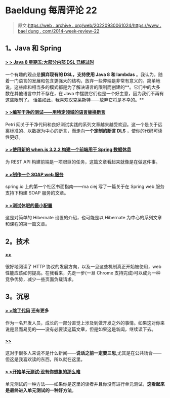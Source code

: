 # Baeldung 每周评论 22

> 原文:[https://web . archive . org/web/20220930061024/https://www . bael dung . com/2014-week-review-22](https://web.archive.org/web/20220930061024/https://www.baeldung.com/2014-week-review-22)

## **1。Java 和 Spring**

#### **[> > Java 8 星期五:大部分内部 DSL 已经过时](https://web.archive.org/web/20220809024821/http://blog.jooq.org/2014/05/30/java-8-friday-most-internal-dsls-are-outdated/)**

一个有趣的观点是**摒弃现有的 DSL，支持使用 Java 8 和 lambdas** 。我认为，随着一门语言的发展和包含更强大的结构，放弃一些弊端是非常有意义的。简单地说，这些库和相当多的模式都是为了解决语言的限制而创建的**。它们中的大多数在其他语言中并不存在，在 Java 中摆脱它们也是一个好主意，因为我们不再有这些限制了。
话虽如此，我喜欢汉克莱斯特——放弃它将是不幸的。**

#### **[> >编写干净的测试——用特定领域的语言替换断言](https://web.archive.org/web/20220809024821/http://www.petrikainulainen.net/programming/testing/writing-clean-tests-replace-assertions-with-a-domain-specific-language/)**

Petri 网关于干净代码和良好测试实践的系列文章越来越受欢迎。这一个是关于远离标准的、以数据为中心的断言，而走向**一个定制的断言 DLS** ，使你的代码可读性更好。

#### **[> >使用新的 when.js 3.2.2 构建一个前端用于 Spring 数据休息](https://web.archive.org/web/20220809024821/https://spring.io/blog/2014/06/02/using-new-when-js-3-2-2-to-build-a-front-end-for-spring-data-rest)**

为 REST API 构建前端是一项艰巨的任务，这篇文章看起来就像是在做这件事。

#### [**> >制作一个 SOAP web 服务**](https://web.archive.org/web/20220809024821/https://spring.io/guides/gs/producing-web-service/)

spring.io 上的第一个社区书面指南——ma ciej 写了一篇关于在 Spring web 服务支持下构建 SOAP 服务的文章。

#### **[> >测试休眠的最小配置](https://web.archive.org/web/20220809024821/http://vladmihalcea.com/2014/06/06/the-minimal-configuration-for-testing-hibernate/)**

这是对简单的 Hibernate 设置的介绍，也可能是以 Hibernate 为中心的系列文章和课程的第一篇文章。

## **2。技术**

#### **[>>](https://web.archive.org/web/20220809024821/https://www.mnot.net/blog/2014/06/01/chrome_and_stale-while-revalidate)**

很好地阅读了 HTTP 协议的发展方向，以及一旦这些机制真正开始被使用，web 性能应该如何提高。在我看来，先走一步(一旦 Chrome 支持完成)可以成为一种竞争优势，减少一些页面负载请求。

## **3。沉思**

#### **[> >除了代码](https://web.archive.org/web/20220809024821/http://www.mdswanson.com/blog/2014/05/30/more-than-code.html)** 还有更多

作为一名开发人员，成长的一部分直觉上涉及到做开发之外的事情。如果这对你来说是显而易见的——没有必要读这篇文章，但是如果这是新闻，继续读下去。

#### **[>>](https://web.archive.org/web/20220809024821/http://www.daedtech.com/armchair-tour-guides-and-presenters)**

这对于很多人来说不是什么新闻——**说话之前一定要三思**,尤其是在公共场合——但这是我喜欢读的东西，所以就在这里。

#### **[> >开始单元测试:没有你想象的那么难](https://web.archive.org/web/20220809024821/http://www.daedtech.com/starting-to-unit-test-not-as-hard-as-youd-think)**

单元测试的一种方法——如果你是这里的读者并且你没有进行单元测试，**这看起来是最终进入单元测试的一种好方法**。
